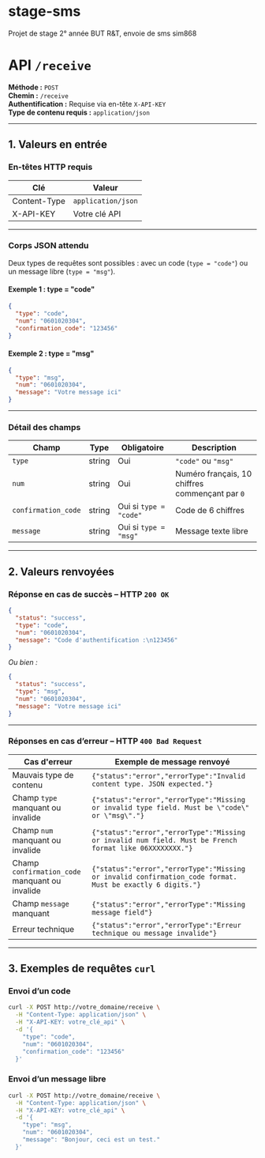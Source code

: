 # stage-sms
Projet de stage 2° année BUT R&amp;T, envoie de sms sim868


# API `/receive`

**Méthode :** `POST`  
**Chemin :** `/receive`  
**Authentification :** Requise via en-tête `X-API-KEY`  
**Type de contenu requis :** `application/json`

---

## 1. Valeurs en entrée

### En-têtes HTTP requis

| Clé           | Valeur                  |
|---------------|--------------------------|
| Content-Type  | `application/json`       |
| X-API-KEY     | Votre clé API            |

---

### Corps JSON attendu

Deux types de requêtes sont possibles : avec un code (`type = "code"`) ou un message libre (`type = "msg"`).

#### Exemple 1 : type = "code"
```json
{
  "type": "code",
  "num": "0601020304",
  "confirmation_code": "123456"
}
```

#### Exemple 2 : type = "msg"
```json
{
  "type": "msg",
  "num": "0601020304",
  "message": "Votre message ici"
}
```

---

### Détail des champs

| Champ               | Type     | Obligatoire | Description                                          |
|---------------------|----------|-------------|------------------------------------------------------|
| `type`              | string   | Oui         | `"code"` ou `"msg"`                                  |
| `num`               | string   | Oui         | Numéro français, 10 chiffres commençant par `0`      |
| `confirmation_code` | string   | Oui si `type = "code"` | Code de 6 chiffres                        |
| `message`           | string   | Oui si `type = "msg"`  | Message texte libre                            |

---

## 2. Valeurs renvoyées

### Réponse en cas de succès – HTTP `200 OK`

```json
{
  "status": "success",
  "type": "code",
  "num": "0601020304",
  "message": "Code d'authentification :\n123456"
}
```

*Ou bien :*

```json
{
  "status": "success",
  "type": "msg",
  "num": "0601020304",
  "message": "Votre message ici"
}
```

---

### Réponses en cas d’erreur – HTTP `400 Bad Request`

| Cas d'erreur                                  | Exemple de message renvoyé                                                                 |
|-----------------------------------------------|---------------------------------------------------------------------------------------------|
| Mauvais type de contenu                       | `{"status":"error","errorType":"Invalid content type. JSON expected."}`                     |
| Champ `type` manquant ou invalide             | `{"status":"error","errorType":"Missing or invalid type field. Must be \"code\" or \"msg\"."}` |
| Champ `num` manquant ou invalide              | `{"status":"error","errorType":"Missing or invalid num field. Must be French format like 06XXXXXXXX."}` |
| Champ `confirmation_code` manquant ou invalide| `{"status":"error","errorType":"Missing or invalid confirmation_code format. Must be exactly 6 digits."}` |
| Champ `message` manquant                      | `{"status":"error","errorType":"Missing message field"}`                                     |
| Erreur technique                              | `{"status":"error","errorType":"Erreur technique ou message invalide"}`                     |

---

## 3. Exemples de requêtes `curl`

### Envoi d’un code
```bash
curl -X POST http://votre_domaine/receive \
  -H "Content-Type: application/json" \
  -H "X-API-KEY: votre_clé_api" \
  -d '{
    "type": "code",
    "num": "0601020304",
    "confirmation_code": "123456"
  }'
```

### Envoi d’un message libre
```bash
curl -X POST http://votre_domaine/receive \
  -H "Content-Type: application/json" \
  -H "X-API-KEY: votre_clé_api" \
  -d '{
    "type": "msg",
    "num": "0601020304",
    "message": "Bonjour, ceci est un test."
  }'
```
